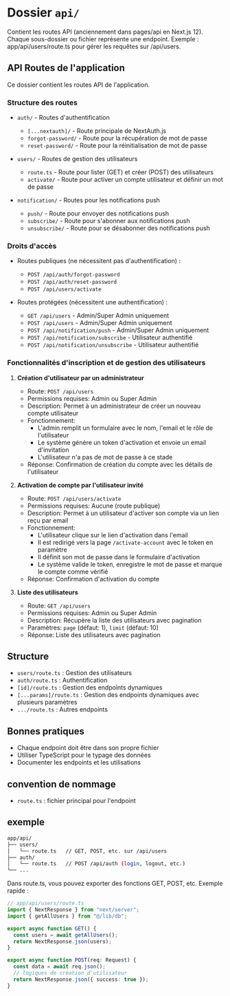 # Dossier `api/`

Contient les routes API (anciennement dans pages/api en Next.js 12).
Chaque sous-dossier ou fichier représente une endpoint.
Exemple : app/api/users/route.ts pour gérer les requêtes sur /api/users.

## API Routes de l'application

Ce dossier contient les routes API de l'application.

### Structure des routes

- `auth/` - Routes d'authentification

  - `[...nextauth]/` - Route principale de NextAuth.js
  - `forgot-password/` - Route pour la récupération de mot de passe
  - `reset-password/` - Route pour la réinitialisation de mot de passe

- `users/` - Routes de gestion des utilisateurs

  - `route.ts` - Route pour lister (GET) et créer (POST) des utilisateurs
  - `activate/` - Route pour activer un compte utilisateur et définir un mot de passe

- `notification/` - Routes pour les notifications push
  - `push/` - Route pour envoyer des notifications push
  - `subscribe/` - Route pour s'abonner aux notifications push
  - `unsubscribe/` - Route pour se désabonner des notifications push

### Droits d'accès

- Routes publiques (ne nécessitent pas d'authentification) :

  - `POST /api/auth/forgot-password`
  - `POST /api/auth/reset-password`
  - `POST /api/users/activate`

- Routes protégées (nécessitent une authentification) :
  - `GET /api/users` - Admin/Super Admin uniquement
  - `POST /api/users` - Admin/Super Admin uniquement
  - `POST /api/notification/push` - Admin/Super Admin uniquement
  - `POST /api/notification/subscribe` - Utilisateur authentifié
  - `POST /api/notification/unsubscribe` - Utilisateur authentifié

### Fonctionnalités d'inscription et de gestion des utilisateurs

1. **Création d'utilisateur par un administrateur**

   - Route: `POST /api/users`
   - Permissions requises: Admin ou Super Admin
   - Description: Permet à un administrateur de créer un nouveau compte utilisateur
   - Fonctionnement:
     - L'admin remplit un formulaire avec le nom, l'email et le rôle de l'utilisateur
     - Le système génère un token d'activation et envoie un email d'invitation
     - L'utilisateur n'a pas de mot de passe à ce stade
   - Réponse: Confirmation de création du compte avec les détails de l'utilisateur

2. **Activation de compte par l'utilisateur invité**

   - Route: `POST /api/users/activate`
   - Permissions requises: Aucune (route publique)
   - Description: Permet à un utilisateur d'activer son compte via un lien reçu par email
   - Fonctionnement:
     - L'utilisateur clique sur le lien d'activation dans l'email
     - Il est redirigé vers la page `/activate-account` avec le token en paramètre
     - Il définit son mot de passe dans le formulaire d'activation
     - Le système valide le token, enregistre le mot de passe et marque le compte comme vérifié
   - Réponse: Confirmation d'activation du compte

3. **Liste des utilisateurs**
   - Route: `GET /api/users`
   - Permissions requises: Admin ou Super Admin
   - Description: Récupère la liste des utilisateurs avec pagination
   - Paramètres: `page` (défaut: 1), `limit` (défaut: 10)
   - Réponse: Liste des utilisateurs avec pagination

## Structure

- `users/route.ts` : Gestion des utilisateurs
- `auth/route.ts` : Authentification
- `[id]/route.ts` : Gestion des endpoints dynamiques
- `[...params]/route.ts` : Gestion des endpoints dynamiques avec plusieurs paramètres
- `.../route.ts` : Autres endpoints

## Bonnes pratiques

- Chaque endpoint doit être dans son propre fichier
- Utiliser TypeScript pour le typage des données
- Documenter les endpoints et les utilisations

## convention de nommage

- `route.ts` : fichier principal pour l'endpoint

## exemple

```bash
app/api/
├── users/
│   └── route.ts   // GET, POST, etc. sur /api/users
├── auth/
│   └── route.ts   // POST /api/auth (login, logout, etc.)
└── ...
```

Dans route.ts, vous pouvez exporter des fonctions GET, POST, etc.
Exemple rapide :

```ts
// app/api/users/route.ts
import { NextResponse } from "next/server";
import { getAllUsers } from "@/lib/db";

export async function GET() {
  const users = await getAllUsers();
  return NextResponse.json(users);
}

export async function POST(req: Request) {
  const data = await req.json();
  // logiques de création d'utilisateur
  return NextResponse.json({ success: true });
}
```
